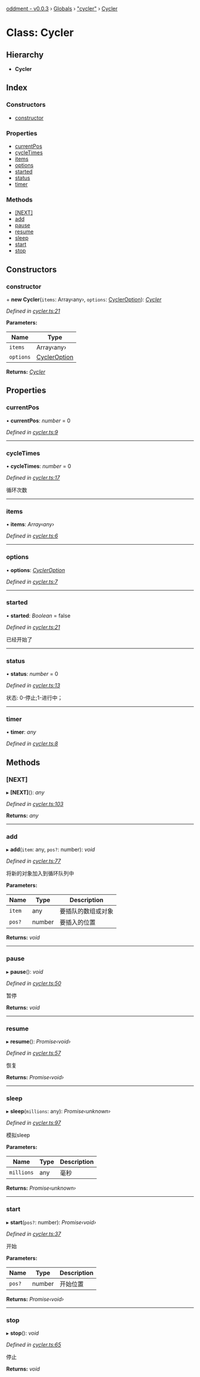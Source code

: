 [oddment - v0.0.3](../README.md) › [Globals](../globals.md) › ["cycler"](../modules/_cycler_.md) › [Cycler](_cycler_.cycler.md)

# Class: Cycler

## Hierarchy

* **Cycler**

## Index

### Constructors

* [constructor](_cycler_.cycler.md#constructor)

### Properties

* [currentPos](_cycler_.cycler.md#currentpos)
* [cycleTimes](_cycler_.cycler.md#cycletimes)
* [items](_cycler_.cycler.md#items)
* [options](_cycler_.cycler.md#options)
* [started](_cycler_.cycler.md#started)
* [status](_cycler_.cycler.md#status)
* [timer](_cycler_.cycler.md#timer)

### Methods

* [[NEXT]](_cycler_.cycler.md#[next])
* [add](_cycler_.cycler.md#add)
* [pause](_cycler_.cycler.md#pause)
* [resume](_cycler_.cycler.md#resume)
* [sleep](_cycler_.cycler.md#sleep)
* [start](_cycler_.cycler.md#start)
* [stop](_cycler_.cycler.md#stop)

## Constructors

###  constructor

\+ **new Cycler**(`items`: Array‹any›, `options`: [CyclerOption](../interfaces/_cycler_option_.cycleroption.md)): *[Cycler](_cycler_.cycler.md)*

*Defined in [cycler.ts:21](https://github.com/youkaisteve/oddment/blob/c7d1cb9/lib/cycler/cycler.ts#L21)*

**Parameters:**

Name | Type |
------ | ------ |
`items` | Array‹any› |
`options` | [CyclerOption](../interfaces/_cycler_option_.cycleroption.md) |

**Returns:** *[Cycler](_cycler_.cycler.md)*

## Properties

###  currentPos

• **currentPos**: *number* = 0

*Defined in [cycler.ts:9](https://github.com/youkaisteve/oddment/blob/c7d1cb9/lib/cycler/cycler.ts#L9)*

___

###  cycleTimes

• **cycleTimes**: *number* = 0

*Defined in [cycler.ts:17](https://github.com/youkaisteve/oddment/blob/c7d1cb9/lib/cycler/cycler.ts#L17)*

循环次数

___

###  items

• **items**: *Array‹any›*

*Defined in [cycler.ts:6](https://github.com/youkaisteve/oddment/blob/c7d1cb9/lib/cycler/cycler.ts#L6)*

___

###  options

• **options**: *[CyclerOption](../interfaces/_cycler_option_.cycleroption.md)*

*Defined in [cycler.ts:7](https://github.com/youkaisteve/oddment/blob/c7d1cb9/lib/cycler/cycler.ts#L7)*

___

###  started

• **started**: *Boolean* = false

*Defined in [cycler.ts:21](https://github.com/youkaisteve/oddment/blob/c7d1cb9/lib/cycler/cycler.ts#L21)*

已经开始了

___

###  status

• **status**: *number* = 0

*Defined in [cycler.ts:13](https://github.com/youkaisteve/oddment/blob/c7d1cb9/lib/cycler/cycler.ts#L13)*

状态: 0-停止;1-进行中；

___

###  timer

• **timer**: *any*

*Defined in [cycler.ts:8](https://github.com/youkaisteve/oddment/blob/c7d1cb9/lib/cycler/cycler.ts#L8)*

## Methods

###  [NEXT]

▸ **[NEXT]**(): *any*

*Defined in [cycler.ts:103](https://github.com/youkaisteve/oddment/blob/c7d1cb9/lib/cycler/cycler.ts#L103)*

**Returns:** *any*

___

###  add

▸ **add**(`item`: any, `pos?`: number): *void*

*Defined in [cycler.ts:77](https://github.com/youkaisteve/oddment/blob/c7d1cb9/lib/cycler/cycler.ts#L77)*

将新的对象加入到循环队列中

**Parameters:**

Name | Type | Description |
------ | ------ | ------ |
`item` | any | 要插队的数组或对象 |
`pos?` | number | 要插入的位置  |

**Returns:** *void*

___

###  pause

▸ **pause**(): *void*

*Defined in [cycler.ts:50](https://github.com/youkaisteve/oddment/blob/c7d1cb9/lib/cycler/cycler.ts#L50)*

暂停

**Returns:** *void*

___

###  resume

▸ **resume**(): *Promise‹void›*

*Defined in [cycler.ts:57](https://github.com/youkaisteve/oddment/blob/c7d1cb9/lib/cycler/cycler.ts#L57)*

恢复

**Returns:** *Promise‹void›*

___

###  sleep

▸ **sleep**(`millions`: any): *Promise‹unknown›*

*Defined in [cycler.ts:97](https://github.com/youkaisteve/oddment/blob/c7d1cb9/lib/cycler/cycler.ts#L97)*

模拟sleep

**Parameters:**

Name | Type | Description |
------ | ------ | ------ |
`millions` | any | 毫秒  |

**Returns:** *Promise‹unknown›*

___

###  start

▸ **start**(`pos?`: number): *Promise‹void›*

*Defined in [cycler.ts:37](https://github.com/youkaisteve/oddment/blob/c7d1cb9/lib/cycler/cycler.ts#L37)*

开始

**Parameters:**

Name | Type | Description |
------ | ------ | ------ |
`pos?` | number | 开始位置  |

**Returns:** *Promise‹void›*

___

###  stop

▸ **stop**(): *void*

*Defined in [cycler.ts:65](https://github.com/youkaisteve/oddment/blob/c7d1cb9/lib/cycler/cycler.ts#L65)*

停止

**Returns:** *void*
